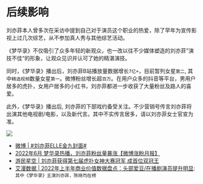 # 后续影响

刘亦菲本人曾多次在采访中提到自己对于演员这个职业的热爱，除了早年为宣传影视上过几次综艺，从不参加真人秀与其他综艺活动。

《梦华录》不仅吸引了众多年轻的新观众，也一改以往不少媒体塑造的刘亦菲”演技不佳“的形象，让观众见识并认可了她的精湛演技。

同时，《梦华录》播出后，刘亦菲B站播放量数据增长`7亿+`，目前暂列女星`第二`, 其中`精选视频`数量女星`第一`。微博粉丝增长超`百万`。在用户众多的抖音等平台，男用户居多的虎扑，女用户居多的小红书，刘亦菲都进一步收获了大量粉丝及路人的喜爱。

此外，《梦华录》播出后, 刘亦菲的下部戏约备受关注。不少营销号传言刘亦菲将出演其他电视剧/电影，以及新代言。其中不实传言居多，请以刘亦菲女士官宣为准。



![](/image/team/repo.jpg)


* [微博 | #刘亦菲ELLE金九封面#](https://weibo.com/1273610165/M1JeED63E?refer_flag=1001030103_)
* [2022年6月 梦华录热播，刘亦菲粉丝量暴涨【微博涨粉月报】](https://www.bilibili.com/video/BV1GG411W7YU/?vd_source=087d424162639011a33e46dbbd019cfd)
* [游民星空 | 刘亦菲获得第七届虎扑女神大赛冠军 成首位双冠王](https://www.gamersky.com/wenku/202209/1523607.shtml)
* [艾漫数据 | 2022年上半年商业价值数据盘点：头部爱豆/在播剧演员提升明显](https://mp.weixin.qq.com/s/BXcHVyWjFjP_uApvfkh5TA): `其中《梦华录》主演刘亦菲，陈晓均在榜`
